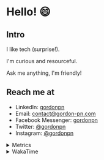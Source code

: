 # Hello! 😄

## Intro

I like tech (surprise!).

I'm curious and resourceful.

Ask me anything, I'm friendly!

## Reach me at

- LinkedIn: [gordonpn](https://www.linkedin.com/in/gordonpn/)
- Email: [contact@gordon-pn.com](mailto:contact@gordon-pn.com)
- Facebook Messenger: [gordonpn](https://www.messenger.com/t/Gordonpn)
- Twitter: [@gordonpn](https://twitter.com/Gordonpn)
- Instagram: [@gordonpn](https://www.instagram.com/gordonpn/)

<details>
  <summary>Metrics</summary>

  <img align="center" src="https://github.com/gordonpn/gordonpn/blob/master/github-metrics.svg" alt="GitHub Metrics">

</details>

<details>
  <summary>WakaTime</summary>

  <!--START_SECTION:waka-->
**I'm an Early 🐤** 

```text
🌞 Morning    148 commits    █████░░░░░░░░░░░░░░░░░░░░   20.36% 
🌆 Daytime    276 commits    █████████░░░░░░░░░░░░░░░░   37.96% 
🌃 Evening    265 commits    █████████░░░░░░░░░░░░░░░░   36.45% 
🌙 Night      38 commits     █░░░░░░░░░░░░░░░░░░░░░░░░   5.23%

```
📅 **I'm Most Productive on Wednesday** 

```text
Monday       111 commits    ███░░░░░░░░░░░░░░░░░░░░░░   15.27% 
Tuesday      94 commits     ███░░░░░░░░░░░░░░░░░░░░░░   12.93% 
Wednesday    154 commits    █████░░░░░░░░░░░░░░░░░░░░   21.18% 
Thursday     96 commits     ███░░░░░░░░░░░░░░░░░░░░░░   13.2% 
Friday       93 commits     ███░░░░░░░░░░░░░░░░░░░░░░   12.79% 
Saturday     63 commits     ██░░░░░░░░░░░░░░░░░░░░░░░   8.67% 
Sunday       116 commits    ████░░░░░░░░░░░░░░░░░░░░░   15.96%

```


📊 **This Week I Spent My Time On** 

```text
💬 Programming Languages: 
Java                     12 hrs 16 mins      ██████████████████░░░░░░░   71.82% 
ERB                      58 mins             █░░░░░░░░░░░░░░░░░░░░░░░░   5.71% 
Other                    55 mins             █░░░░░░░░░░░░░░░░░░░░░░░░   5.44% 
Brazil Dependency Config 49 mins             █░░░░░░░░░░░░░░░░░░░░░░░░   4.84% 
Ruby                     27 mins             ░░░░░░░░░░░░░░░░░░░░░░░░░   2.64%

🔥 Editors: 
IntelliJ                 15 hrs 6 mins       ██████████████████████░░░   88.39% 
VS Code                  1 hr 59 mins        ███░░░░░░░░░░░░░░░░░░░░░░   11.61%

```


 Last Updated on 07/02/2023 16:27:14 UTC
<!--END_SECTION:waka-->
</details>
